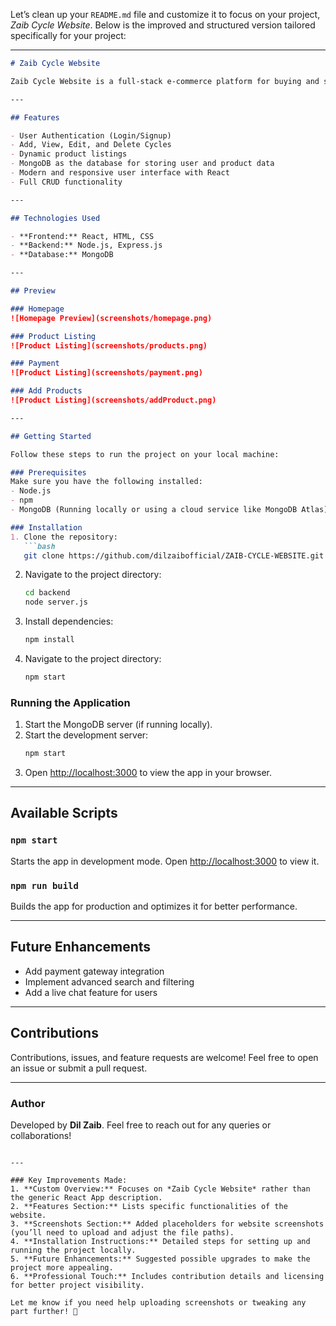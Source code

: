Let’s clean up your `README.md` file and customize it to focus on your project, *Zaib Cycle Website*. Below is the improved and structured version tailored specifically for your project:

---

```markdown
# Zaib Cycle Website

Zaib Cycle Website is a full-stack e-commerce platform for buying and selling bicycles. Built using **React**, **MongoDB**, **HTML**, and **CSS**, this dynamic website allows users to create accounts, add bicycles for sale, and purchase available bicycles.

---

## Features

- User Authentication (Login/Signup)
- Add, View, Edit, and Delete Cycles
- Dynamic product listings
- MongoDB as the database for storing user and product data
- Modern and responsive user interface with React
- Full CRUD functionality

---

## Technologies Used

- **Frontend:** React, HTML, CSS
- **Backend:** Node.js, Express.js
- **Database:** MongoDB

---

## Preview

### Homepage
![Homepage Preview](screenshots/homepage.png)

### Product Listing
![Product Listing](screenshots/products.png)

### Payment
![Product Listing](screenshots/payment.png)

### Add Products
![Product Listing](screenshots/addProduct.png)

---

## Getting Started

Follow these steps to run the project on your local machine:

### Prerequisites
Make sure you have the following installed:
- Node.js
- npm
- MongoDB (Running locally or using a cloud service like MongoDB Atlas)

### Installation
1. Clone the repository:
   ```bash
   git clone https://github.com/dilzaibofficial/ZAIB-CYCLE-WEBSITE.git
   ```
2. Navigate to the project directory:
   ```bash
   cd backend
   node server.js

   ```
3. Install dependencies:
   ```bash
   npm install
   ```
4. Navigate to the project directory:
   ```bash
   npm start

### Running the Application
1. Start the MongoDB server (if running locally).
2. Start the development server:
   ```bash
   npm start
   ```
3. Open [http://localhost:3000](http://localhost:3000) to view the app in your browser.

---

## Available Scripts

### `npm start`
Starts the app in development mode. Open [http://localhost:3000](http://localhost:3000) to view it.

### `npm run build`
Builds the app for production and optimizes it for better performance.

---

## Future Enhancements

- Add payment gateway integration
- Implement advanced search and filtering
- Add a live chat feature for users

---

## Contributions

Contributions, issues, and feature requests are welcome! Feel free to open an issue or submit a pull request.


---

### Author

Developed by **Dil Zaib**. Feel free to reach out for any queries or collaborations!
```

---

### Key Improvements Made:
1. **Custom Overview:** Focuses on *Zaib Cycle Website* rather than the generic React App description.
2. **Features Section:** Lists specific functionalities of the website.
3. **Screenshots Section:** Added placeholders for website screenshots (you’ll need to upload and adjust the file paths).
4. **Installation Instructions:** Detailed steps for setting up and running the project locally.
5. **Future Enhancements:** Suggested possible upgrades to make the project more appealing.
6. **Professional Touch:** Includes contribution details and licensing for better project visibility.

Let me know if you need help uploading screenshots or tweaking any part further! 🚀